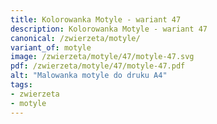 ```yaml
---
title: Kolorowanka Motyle - wariant 47
description: Kolorowanka Motyle - wariant 47
canonical: /zwierzeta/motyle/
variant_of: motyle
image: /zwierzeta/motyle/47/motyle-47.svg
pdf: /zwierzeta/motyle/47/motyle-47.pdf
alt: "Malowanka motyle do druku A4"
tags:
- zwierzeta
- motyle
---
```

